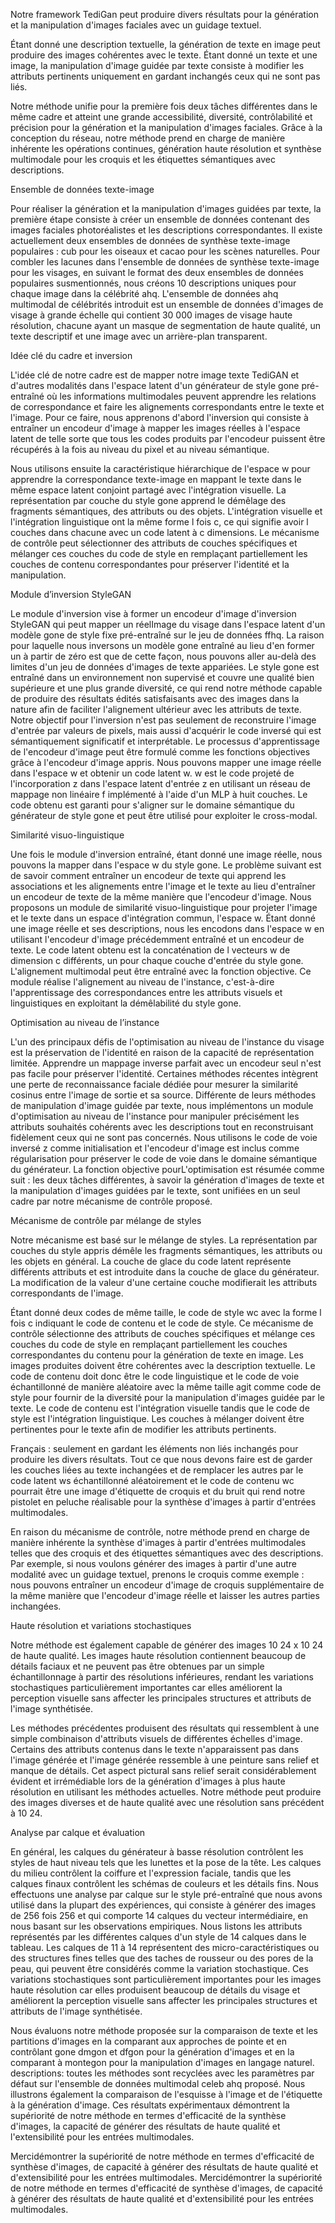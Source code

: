 Notre framework TediGan peut produire divers résultats pour la génération et la manipulation d'images faciales avec un guidage textuel.

Étant donné une description textuelle, la génération de texte en image peut produire des images cohérentes avec le texte. Étant donné un texte et une image, la manipulation d'image guidée par texte consiste à modifier les attributs pertinents uniquement en gardant inchangés ceux qui ne sont pas liés.

Notre méthode unifie pour la première fois deux tâches différentes dans le même cadre et atteint une grande accessibilité, diversité, contrôlabilité et précision pour la génération et la manipulation d'images faciales. Grâce à la conception du réseau, notre méthode prend en charge de manière inhérente les opérations continues, génération haute résolution et synthèse multimodale pour les croquis et les étiquettes sémantiques avec descriptions.

Ensemble de données texte-image

Pour réaliser la génération et la manipulation d'images guidées par texte, la première étape consiste à créer un ensemble de données contenant des images faciales photoréalistes et les descriptions correspondantes. Il existe actuellement deux ensembles de données de synthèse texte-image populaires : cub pour les oiseaux et cacao pour les scènes naturelles. Pour combler les lacunes dans l'ensemble de données de synthèse texte-image pour les visages, en suivant le format des deux ensembles de données populaires susmentionnés, nous créons 10 descriptions uniques pour chaque image dans la célébrité ahq. L'ensemble de données ahq multimodal de célébrités introduit est un ensemble de données d'images de visage à grande échelle qui contient 30 000 images de visage haute résolution, chacune ayant un masque de segmentation de haute qualité, un texte descriptif et une image avec un arrière-plan transparent.

Idée clé du cadre et inversion

L'idée clé de notre cadre est de mapper notre image texte TediGAN et d'autres modalités dans l'espace latent d'un générateur de style gone pré-entraîné où les informations multimodales peuvent apprendre les relations de correspondance et faire les alignements correspondants entre le texte et l'image. Pour ce faire, nous apprenons d'abord l'inversion qui consiste à entraîner un encodeur d'image à mapper les images réelles à l'espace latent de telle sorte que tous les codes produits par l'encodeur puissent être récupérés à la fois au niveau du pixel et au niveau sémantique.

Nous utilisons ensuite la caractéristique hiérarchique de l'espace w pour apprendre la correspondance texte-image en mappant le texte dans le même espace latent conjoint partagé avec l'intégration visuelle. La représentation par couche du style gone apprend le démêlage des fragments sémantiques, des attributs ou des objets. L'intégration visuelle et l'intégration linguistique ont la même forme l fois c, ce qui signifie avoir l couches dans chacune avec un code latent à c dimensions. Le mécanisme de contrôle peut sélectionner des attributs de couches spécifiques et mélanger ces couches du code de style en remplaçant partiellement les couches de contenu correspondantes pour préserver l'identité et la manipulation.

Module d’inversion StyleGAN

Le module d'inversion vise à former un encodeur d'image d'inversion StyleGAN qui peut mapper un réelImage du visage dans l'espace latent d'un modèle gone de style fixe pré-entraîné sur le jeu de données ffhq. La raison pour laquelle nous inversons un modèle gone entraîné au lieu d'en former un à partir de zéro est que de cette façon, nous pouvons aller au-delà des limites d'un jeu de données d'images de texte appariées. Le style gone est entraîné dans un environnement non supervisé et couvre une qualité bien supérieure et une plus grande diversité, ce qui rend notre méthode capable de produire des résultats édités satisfaisants avec des images dans la nature afin de faciliter l'alignement ultérieur avec les attributs de texte.
Notre objectif pour l'inversion n'est pas seulement de reconstruire l'image d'entrée par valeurs de pixels, mais aussi d'acquérir le code inversé qui est sémantiquement significatif et interprétable. Le processus d'apprentissage de l'encodeur d'image peut être formulé comme les fonctions objectives grâce à l'encodeur d'image appris. Nous pouvons mapper une image réelle dans l'espace w et obtenir un code latent w. w est le code projeté de l'incorporation z dans l'espace latent d'entrée z en utilisant un réseau de mappage non linéaire f implémenté à l'aide d'un MLP à huit couches. Le code obtenu est garanti pour s'aligner sur le domaine sémantique du générateur de style gone et peut être utilisé pour exploiter le cross-modal.

Similarité visuo-linguistique

Une fois le module d'inversion entraîné, étant donné une image réelle, nous pouvons la mapper dans l'espace w du style gone. Le problème suivant est de savoir comment entraîner un encodeur de texte qui apprend les associations et les alignements entre l'image et le texte au lieu d'entraîner un encodeur de texte de la même manière que l'encodeur d'image. Nous proposons un module de similarité visuo-linguistique pour projeter l'image et le texte dans un espace d'intégration commun, l'espace w. Étant donné une image réelle et ses descriptions, nous les encodons dans l'espace w en utilisant l'encodeur d'image précédemment entraîné et un encodeur de texte. Le code latent obtenu est la concaténation de l vecteurs w de dimension c différents, un pour chaque couche d'entrée du style gone. L'alignement multimodal peut être entraîné avec la fonction objective. Ce module réalise l'alignement au niveau de l'instance, c'est-à-dire l'apprentissage des correspondances entre les attributs visuels et linguistiques en exploitant la démêlabilité du style gone.

Optimisation au niveau de l’instance

L'un des principaux défis de l'optimisation au niveau de l'instance du visage est la préservation de l'identité en raison de la capacité de représentation limitée. Apprendre un mappage inverse parfait avec un encodeur seul n'est pas facile pour préserver l'identité. Certaines méthodes récentes intègrent une perte de reconnaissance faciale dédiée pour mesurer la similarité cosinus entre l'image de sortie et sa source. Différente de leurs méthodes de manipulation d'image guidée par texte, nous implémentons un module d'optimisation au niveau de l'instance pour manipuler précisément les attributs souhaités cohérents avec les descriptions tout en reconstruisant fidèlement ceux qui ne sont pas concernés. Nous utilisons le code de voie inversé z comme initialisation et l'encodeur d'image est inclus comme régularisation pour préserver le code de voie dans le domaine sémantique du générateur. La fonction objective pourL'optimisation est résumée comme suit : les deux tâches différentes, à savoir la génération d'images de texte et la manipulation d'images guidées par le texte, sont unifiées en un seul cadre par notre mécanisme de contrôle proposé.

Mécanisme de contrôle par mélange de styles

Notre mécanisme est basé sur le mélange de styles. La représentation par couches du style appris démêle les fragments sémantiques, les attributs ou les objets en général. La couche de glace du code latent représente différents attributs et est introduite dans la couche de glace du générateur. La modification de la valeur d'une certaine couche modifierait les attributs correspondants de l'image.

Étant donné deux codes de même taille, le code de style wc avec la forme l fois c indiquant le code de contenu et le code de style. Ce mécanisme de contrôle sélectionne des attributs de couches spécifiques et mélange ces couches du code de style en remplaçant partiellement les couches correspondantes du contenu pour la génération de texte en image. Les images produites doivent être cohérentes avec la description textuelle.
Le code de contenu doit donc être le code linguistique et le code de voie échantillonné de manière aléatoire avec la même taille agit comme code de style pour fournir de la diversité pour la manipulation d'images guidée par le texte. Le code de contenu est l'intégration visuelle tandis que le code de style est l'intégration linguistique. Les couches à mélanger doivent être pertinentes pour le texte afin de modifier les attributs pertinents.

Français : seulement en gardant les éléments non liés inchangés pour produire les divers résultats. Tout ce que nous devons faire est de garder les couches liées au texte inchangées et de remplacer les autres par le code latent ws échantillonné aléatoirement et le code de contenu wc pourrait être une image d'étiquette de croquis et du bruit qui rend notre pistolet en peluche réalisable pour la synthèse d'images à partir d'entrées multimodales.

En raison du mécanisme de contrôle, notre méthode prend en charge de manière inhérente la synthèse d'images à partir d'entrées multimodales telles que des croquis et des étiquettes sémantiques avec des descriptions. Par exemple, si nous voulons générer des images à partir d'une autre modalité avec un guidage textuel, prenons le croquis comme exemple : nous pouvons entraîner un encodeur d'image de croquis supplémentaire de la même manière que l'encodeur d'image réelle et laisser les autres parties inchangées.

Haute résolution et variations stochastiques

Notre méthode est également capable de générer des images 10 24 x 10 24 de haute qualité. Les images haute résolution contiennent beaucoup de détails faciaux et ne peuvent pas être obtenues par un simple échantillonnage à partir des résolutions inférieures, rendant les variations stochastiques particulièrement importantes car elles améliorent la perception visuelle sans affecter les principales structures et attributs de l'image synthétisée.

Les méthodes précédentes produisent des résultats qui ressemblent à une simple combinaison d'attributs visuels de différentes échelles d'image. Certains des attributs contenus dans le texte n'apparaissent pas dans l'image générée et l'image générée ressemble à une peinture sans relief et manque de détails. Cet aspect pictural sans relief serait considérablement évident et irrémédiable lors de la génération d'images à plus haute résolution en utilisant les méthodes actuelles. Notre méthode peut produire des images diverses et de haute qualité avec une résolution sans précédent à 10 24.

Analyse par calque et évaluation

En général, les calques du générateur à basse résolution contrôlent les styles de haut niveau tels que les lunettes et la pose de la tête. Les calques du milieu contrôlent la coiffure et l'expression faciale, tandis que les calques finaux contrôlent les schémas de couleurs et les détails fins. Nous effectuons une analyse par calque sur le style pré-entraîné que nous avons utilisé dans la plupart des expériences, qui consiste à générer des images de 256 fois 256 et qui comporte 14 calques du vecteur intermédiaire, en nous basant sur les observations empiriques. Nous listons les attributs représentés par les différentes calques d'un style de 14 calques dans le tableau. Les calques de 11 à 14 représentent des micro-caractéristiques ou des structures fines telles que des taches de rousseur ou des pores de la peau, qui peuvent être considérés comme la variation stochastique. Ces variations stochastiques sont particulièrement importantes pour les images haute résolution car elles produisent beaucoup de détails du visage et améliorent la perception visuelle sans affecter les principales structures et attributs de l'image synthétisée.

Nous évaluons notre méthode proposée sur la comparaison de texte et les partitions d'images en la comparant aux approches de pointe et en contrôlant gone dmgon et dfgon pour la génération d'images et en la comparant à montegon pour la manipulation d'images en langage naturel. descriptions: toutes les méthodes sont recyclées avec les paramètres par défaut sur l'ensemble de données multimodal celeb ahq proposé.
Nous illustrons également la comparaison de l'esquisse à l'image et de l'étiquette à la génération d'image. Ces résultats expérimentaux démontrent la supériorité de notre méthode en termes d'efficacité de la synthèse d'images, la capacité de générer des résultats de haute qualité et l'extensibilité pour les entrées multimodales.

Mercidémontrer la supériorité de notre méthode en termes d'efficacité de synthèse d'images, de capacité à générer des résultats de haute qualité et d'extensibilité pour les entrées multimodales. Mercidémontrer la supériorité de notre méthode en termes d'efficacité de synthèse d'images, de capacité à générer des résultats de haute qualité et d'extensibilité pour les entrées multimodales.
